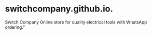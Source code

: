 # switchcompany.github.io.
Switch Company   Online store for quality electrical tools with WhatsApp ordering.”
